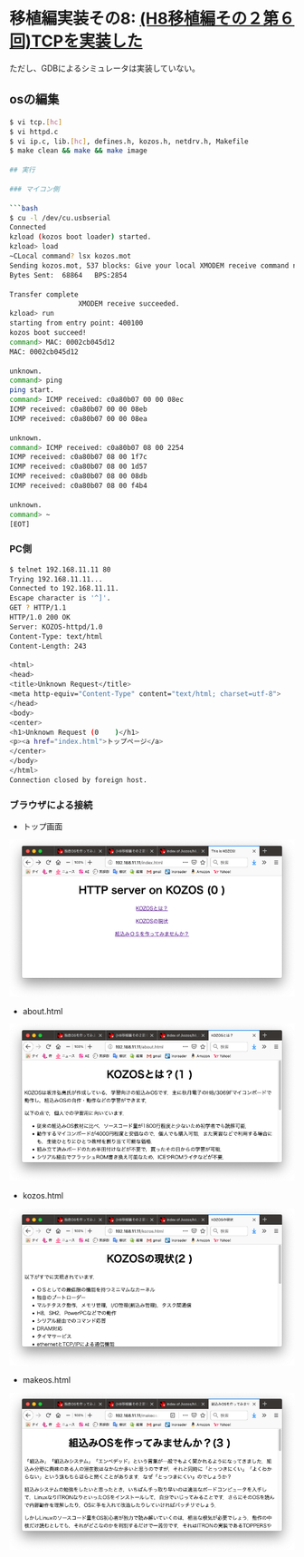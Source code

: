 # 移植編実装その8: [(H8移植編その２第６回)TCPを実装した](http://kozos.jp/kozos/h8_2_06.html)

ただし、GDBによるシミュレータは実装していない。

## osの編集

```bash
$ vi tcp.[hc]
$ vi httpd.c
$ vi ip.c, lib.[hc], defines.h, kozos.h, netdrv.h, Makefile
$ make clean && make && make image

## 実行

### マイコン側

```bash
$ cu -l /dev/cu.usbserial
Connected
kzload (kozos boot loader) started.
kzload> load
~CLocal command? lsx kozos.mot
Sending kozos.mot, 537 blocks: Give your local XMODEM receive command now.
Bytes Sent:  68864   BPS:2854

Transfer complete
                 XMODEM receive succeeded.
kzload> run
starting from entry point: 400100
kozos boot succeed!
command> MAC: 0002cb045d12
MAC: 0002cb045d12

unknown.
command> ping
ping start.
command> ICMP received: c0a80b07 00 00 08ec
ICMP received: c0a80b07 00 00 08eb
ICMP received: c0a80b07 00 00 08ea

unknown.
command> ICMP received: c0a80b07 08 00 2254
ICMP received: c0a80b07 08 00 1f7c
ICMP received: c0a80b07 08 00 1d57
ICMP received: c0a80b07 08 00 08db
ICMP received: c0a80b07 08 00 f4b4

unknown.
command> ~
[EOT]
```

### PC側

```bash
$ telnet 192.168.11.11 80
Trying 192.168.11.11...
Connected to 192.168.11.11.
Escape character is '^]'.
GET ? HTTP/1.1
HTTP/1.0 200 OK
Server: KOZOS-httpd/1.0
Content-Type: text/html
Content-Length: 243

<html>
<head>
<title>Unknown Request</title>
<meta http-equiv="Content-Type" content="text/html; charset=utf-8">
</head>
<body>
<center>
<h1>Unknown Request (0    )</h1>
<p><a href="index.html">トップページ</a>
</center>
</body>
</html>
Connection closed by foreign host.
```

### ブラウザによる接続

- トップ画面

![top screen](top.png)

- about.html

![about screen](about.png)

- kozos.html

![kozos description screen](kozos.png)

- makeos.html

![makeos description screen](makeos.png)

